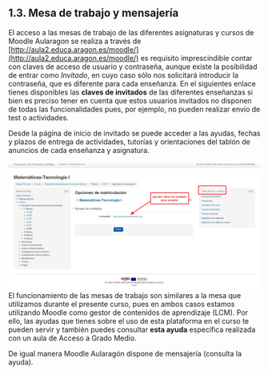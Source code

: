 ## 1.3. Mesa de trabajo y mensajería

El acceso a las mesas de trabajo de las diferentes asignaturas y cursos de Moodle Aularagon se realiza a través de [http://aula2.educa.aragon.es/moodle/](http://aula2.educa.aragon.es/moodle/) es requisito imprescindible contar con claves de acceso de usuario y contraseña, aunque existe la posibilidad de entrar como _Invitado_, en cuyo caso sólo nos solicitará introducir la contraseña, que es diferente para cada enseñanza. En el siguientes enlace tienes disponibles las **claves de invitados** de las diferentes enseñanzas si bien es preciso tener en cuenta que estos usuarios invitados no disponen de todas las funcionalidades pues, por ejemplo, no pueden realizar envío de test o actividades.

Desde la página de inicio de invitado se puede acceder a las ayudas, fechas y plazos de entrega de actividades, tutorías y orientaciones del tablón de anuncios de cada enseñanza y asignatura.

![](/assets/Inicio_invitado.png)El funcionamiento de las mesas de trabajo son similares a la mesa que utilizamos durante el presente curso, pues en ambos casos estamos utilizando Moodle como gestor de contenidos de aprendizaje \(LCM\). Por ello, las ayudas que tienes sobre el uso de esta plataforma en el curso te pueden servir y también puedes consultar **esta ayuda** específica realizada con un aula de Acceso a Grado Medio.

De igual manera Moodle Aularagón dispone de mensajería \(consulta la ayuda\).

